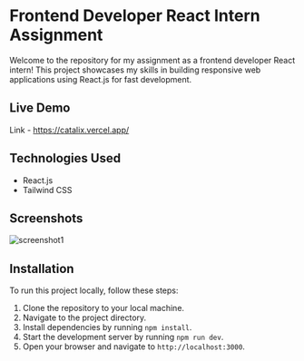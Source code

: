 # Frontend Developer React Intern Assignment

Welcome to the repository for my assignment as a frontend developer React intern! This project showcases my skills in building responsive web applications using React.js for fast development.
## Live Demo
Link - https://catalix.vercel.app/

## Technologies Used
- React.js
- Tailwind CSS

## Screenshots
<img src="/Screenshot1.png" alt="screenshot1" height={300} width={400}/>


## Installation
To run this project locally, follow these steps:

1. Clone the repository to your local machine.
2. Navigate to the project directory.
3. Install dependencies by running `npm install`.
4. Start the development server by running `npm run dev`.
5. Open your browser and navigate to `http://localhost:3000`.

